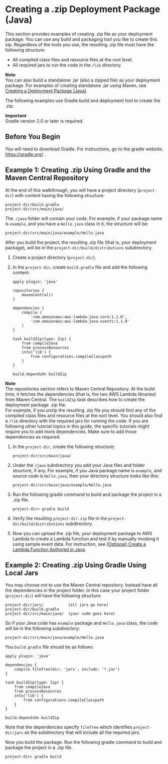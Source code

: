 # Creating a \.zip Deployment Package \(Java\)<a name="create-deployment-pkg-zip-java"></a>

This section provides examples of creating \.zip file as your deployment package\. You can use any build and packaging tool you like to create this zip\. Regardless of the tools you use, the resulting \.zip file must have the following structure:
+ All compiled class files and resource files at the root level\. 
+ All required jars to run the code in the `/lib` directory\.

**Note**  
You can also build a standalone \.jar \(also a zipped file\) as your deployment package\. For examples of creating standalone \.jar using Maven, see [Creating a Deployment Package \(Java\)](lambda-java-how-to-create-deployment-package.md)\.

The following examples use Gradle build and deployment tool to create the \.zip\.

**Important**  
Gradle version 2\.0 or later is required\.

## Before You Begin<a name="create-deployment-pkg-zip-java-before-you-begin"></a>

You will need to download Gradle\. For instructions, go to the gradle website, [https://gradle\.org/](https://gradle.org/) \.

## Example 1: Creating \.zip Using Gradle and the Maven Central Repository<a name="create-deployment-pkg-zip-java-using-central-repository"></a>

At the end of this walkthrough, you will have a project directory \(`project-dir`\) with content having the following structure:

```
project-dir/build.gradle 
project-dir/src/main/java/
```

The` /java` folder will contain your code\. For example, if your package name is `example`, and you have a `Hello.java` class in it, the structure will be:

```
project-dir/src/main/java/example/Hello.java
```

After you build the project, the resulting \.zip file \(that is, your deployment package\), will be in the `project-dir/build/distributions` subdirectory\.

1. Create a project directory \(`project-dir`\)\. 

1. In the `project-dir`, create `build.gradle` file and add the following content:

   ```
   apply plugin: 'java'
   
   repositories {
       mavenCentral()
   }
   
   dependencies {
       compile (
           'com.amazonaws:aws-lambda-java-core:1.1.0',
           'com.amazonaws:aws-lambda-java-events:1.1.0'
       )
   }
   
   task buildZip(type: Zip) {
       from compileJava
       from processResources              
       into('lib') {
           from configurations.compileClasspath
       }           
   }
   
   build.dependsOn buildZip
   ```
**Note**  
The repositories section refers to Maven Central Repository\. At the build time, it fetches the dependencies \(that is, the two AWS Lambda libraries\) from Maven Central\.
The `buildZip` task describes how to create the deployment package \.zip file\.   
For example, if you unzip the resulting \.zip file you should find any of the compiled class files and resource files at the root level\. You should also find a `/lib` directory with the required jars for running the code\.
If you are following other tutorial topics in this guide, the specific tutorials might require you to add more dependencies\. Make sure to add those dependencies as required\.

1. In the `project-dir`, create the following structure:

   ```
   project-dir/src/main/java/ 
   ```

1. Under the `/java` subdirectory you add your Java files and folder structure, if any\. For example, if you Java package name is `example`, and source code is `Hello.java`, then your directory structure looks like this:

   ```
   project-dir/src/main/java/example/Hello.java
   ```

1. Run the following gradle command to build and package the project in a \.zip file\.

   ```
   project-dir> gradle build  
   ```

1. Verify the resulting `project-dir.zip` file in the `project-dir/build/distributions` subdirectory\.

1. Now you can upload the \.zip file, your deployment package to AWS Lambda to create a Lambda function and test it by manually invoking it using sample event data\. For instruction, see  [\(Optional\) Create a Lambda Function Authored in Java](get-started-step4-optional.md)\.

## Example 2: Creating \.zip Using Gradle Using Local Jars<a name="create-deployment-pkg-zip-java-without-central-repository"></a>

You may choose not to use the Maven Central repository\. Instead have all the dependencies in the project folder\. In this case your project folder \(`project-dir`\) will have the following structure:

```
project-dir/jars/           (all jars go here)          
project-dir/build.gradle           
project-dir/src/main/java/  (your code goes here)
```

So if your Java code has `example` package and `Hello.java` class, the code will be in the following subdirectory:

```
project-dir/src/main/java/example/Hello.java
```

You `build.gradle` file should be as follows:

```
apply plugin: 'java'

dependencies {
    compile fileTree(dir: 'jars', include: '*.jar')
}

task buildZip(type: Zip) {
    from compileJava
    from processResources              
    into('lib') {
        from configurations.compileClasspath
    }           
}

build.dependsOn buildZip
```

Note that the dependencies specify `fileTree` which identifies `project-dir/jars` as the subdirectory that will include all the required jars\.

Now you build the package\. Run the following gradle command to build and package the project in a \.zip file\.

```
project-dir> gradle build  
```